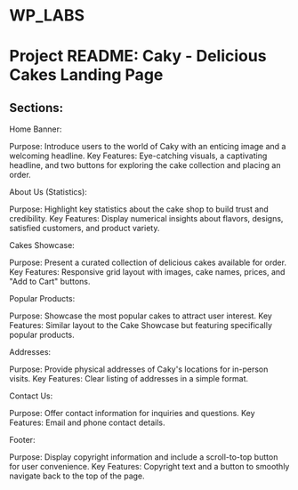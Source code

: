 # WP_LABS


# Project README: Caky - Delicious Cakes Landing Page



## Sections:

Home Banner:

Purpose: Introduce users to the world of Caky with an enticing image and a welcoming headline.
Key Features: Eye-catching visuals, a captivating headline, and two buttons for exploring the cake collection and placing an order.


About Us (Statistics):

Purpose: Highlight key statistics about the cake shop to build trust and credibility.
Key Features: Display numerical insights about flavors, designs, satisfied customers, and product variety.


Cakes Showcase:

Purpose: Present a curated collection of delicious cakes available for order.
Key Features: Responsive grid layout with images, cake names, prices, and "Add to Cart" buttons.


Popular Products:

Purpose: Showcase the most popular cakes to attract user interest.
Key Features: Similar layout to the Cake Showcase but featuring specifically popular products.


Addresses:

Purpose: Provide physical addresses of Caky's locations for in-person visits.
Key Features: Clear listing of addresses in a simple format.


Contact Us:

Purpose: Offer contact information for inquiries and questions.
Key Features: Email and phone contact details.


Footer:

Purpose: Display copyright information and include a scroll-to-top button for user convenience.
Key Features: Copyright text and a button to smoothly navigate back to the top of the page.
